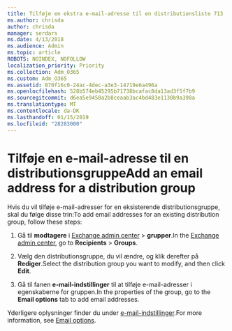 ```yaml
---
title: Tilføje en ekstra e-mail-adresse til en distributionsliste 713
ms.author: chrisda
author: chrisda
manager: serdars
ms.date: 4/13/2018
ms.audience: Admin
ms.topic: article
ROBOTS: NOINDEX, NOFOLLOW
localization_priority: Priority
ms.collection: Adm_O365
ms.custom: Adm_O365
ms.assetid: 870f16c0-24ac-4dec-a3e3-14719e6a496a
ms.openlocfilehash: 528b574eb45295b71738bcafac8da13ad3f5f7b9
ms.sourcegitcommit: d6ea5e9458a2b8ceaab3ac4bd483e1130b9a398a
ms.translationtype: MT
ms.contentlocale: da-DK
ms.lasthandoff: 01/15/2019
ms.locfileid: "28283000"
---
```

# <a name="add-an-email-address-for-a-distribution-group"></a><span data-ttu-id="772b1-102">Tilføje en e-mail-adresse til en distributionsgruppe</span><span class="sxs-lookup"><span data-stu-id="772b1-102">Add an email address for a distribution group</span></span>

<span data-ttu-id="772b1-103">Hvis du vil tilføje e-mail-adresser for en eksisterende distributionsgruppe, skal du følge disse trin:</span><span class="sxs-lookup"><span data-stu-id="772b1-103">To add email addresses for an existing distribution group, follow these steps:</span></span>
  
1. <span data-ttu-id="772b1-104">Gå til **modtagere** i [Exchange admin center](https://outlook.office365.com/ecp/) \> **grupper**.</span><span class="sxs-lookup"><span data-stu-id="772b1-104">In the [Exchange admin center](https://outlook.office365.com/ecp/), go to **Recipients** \> **Groups**.</span></span>
    
2. <span data-ttu-id="772b1-105">Vælg den distributionsgruppe, du vil ændre, og klik derefter på **Rediger**.</span><span class="sxs-lookup"><span data-stu-id="772b1-105">Select the distribution group you want to modify, and then click **Edit**.</span></span>
    
3. <span data-ttu-id="772b1-106">Gå til fanen **e-mail-indstillinger** til at tilføje e-mail-adresser i egenskaberne for gruppen.</span><span class="sxs-lookup"><span data-stu-id="772b1-106">In the properties of the group, go to the **Email options** tab to add email addresses.</span></span> 
    
<span data-ttu-id="772b1-107">Yderligere oplysninger finder du under [e-mail-indstillinger](https://technet.microsoft.com/library/bb124513.aspx#emailoptions).</span><span class="sxs-lookup"><span data-stu-id="772b1-107">For more information, see [Email options](https://technet.microsoft.com/library/bb124513.aspx#emailoptions).</span></span>
  

